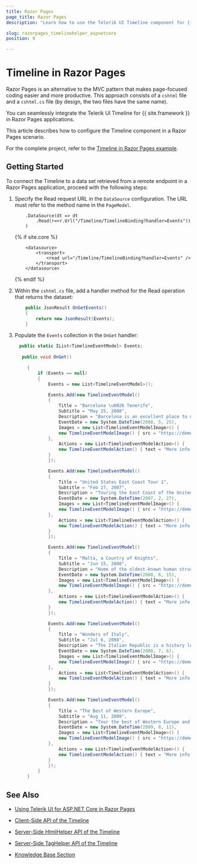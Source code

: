 ```yaml
---
title: Razor Pages
page_title: Razor Pages
description: "Learn how to use the Telerik UI Timeline component for {{ site.framework }} in a Razor Pages application."

slug: razorpages_timelinehelper_aspnetcore
position: 9

---
```


# Timeline in Razor Pages

Razor Pages is an alternative to the MVC pattern that makes page-focused coding easier and more productive. This approach consists of a `cshtml` file and a `cshtml.cs` file (by design, the two files have the same name). 

You can seamlessly integrate the Telerik UI Timeline for {{ site.framework }} in Razor Pages applications.

This article describes how to configure the Timeline component in a Razor Pages scenario.

For the complete project, refer to the [Timeline in Razor Pages example](https://github.com/telerik/ui-for-aspnet-core-examples/blob/master/Telerik.Examples.RazorPages/Telerik.Examples.RazorPages/Pages/Timeline/TimelineBinding.cshtml).

## Getting Started

To connect the Timeline to a data set retrieved from a remote endpoint in a Razor Pages application, proceed with the following steps:

1. Specify the Read request URL in the `DataSource` configuration. The URL must refer to the method name in the `PageModel`.

    ```HtmlHelper
        .DataSource(dt => dt
            .Read(r=>r.Url("/Timeline/TimelineBinding?handler=Events"))
        )
    ```
    {% if site.core %}
    ```TagHelper
        <datasource>
            <transport>
                <read url="/Timeline/TimelineBinding?handler=Events" />
            </transport>
        </datasource>
    ```
    {% endif %}

1. Within the `cshtml.cs` file, add a handler method for the Read operation that returns the dataset:


    ```C#
        public JsonResult OnGetEvents()
        {
            return new JsonResult(Events);
        }
    ```

1. Populate the `Events` collection in the `OnGet` handler:
```C#
     public static IList<TimelineEventModel> Events;
     
      public void OnGet()

        {
            if (Events == null)
            {
                Events = new List<TimelineEventModel>();

                Events.Add(new TimelineEventModel()
                {
                    Title = "Barcelona \u0026 Tenerife",
                    Subtitle = "May 25, 2008",
                    Description = "Barcelona is an excellent place to discover world-class arts and culture. Bullfighting was officially banned several years ago, but the city remains rich with festivals and events. The sights in Barcelona are second to none. Don’t miss the architectural wonder, Casa Mila—otherwise known as La Pedrera. It’s a modernist apartment building that looks like something out of an expressionist painting. Make your way up to the roof for more architectural surprises. And if you like Casa Mila, you’ll want to see another one of Antoni Gaudi’s architectural masterpieces, Casa Batllo, which is located at the center of Barcelona.\r\nTenerife, one of the nearby Canary Islands, is the perfect escape once you’ve had your fill of the city. In Los Gigantes, life revolves around the marina.",
                    EventDate = new System.DateTime(2008, 5, 25),
                    Images = new List<TimelineEventModelImage>() {
                    new TimelineEventModelImage() { src = "https://demos.telerik.com/aspnet-mvc/tripxpert/Images/Gallery/Barcelona-and-Tenerife/Arc-de-Triomf,-Barcelona,-Spain_Liliya-Karakoleva.JPG?width=500&amp;height=500" }
                },
                    Actions = new List<TimelineEventModelAction>() {
                    new TimelineEventModelAction() { text = "More info about Barcelona", url="https://en.wikipedia.org/wiki/Barcelona" }
                }
                });

                Events.Add(new TimelineEventModel()
                {
                    Title = "United States East Coast Tour 1",
                    Subtitle = "Feb 27, 2007",
                    Description = "Touring the East Coast of the United States provides a massive range of entertainment and exploration. To take things in a somewhat chronological order, best to begin your trip in the north, checking out Boston’s Freedom Trail, Fenway Park, the Statue of Liberty, and Niagara Falls. Bring your raincoat to Niagara Falls, which straddles the boarder between Canada and the United States—the majestic sight might have you feeling misty in every sense of the word.",
                    EventDate = new System.DateTime(2007, 2, 27),
                    Images = new List<TimelineEventModelImage>() {
                    new TimelineEventModelImage() { src = "https://demos.telerik.com/aspnet-mvc/tripxpert/Images/Gallery/United-States/Boston-Old-South-Church_Ivo-Igov.JPG?width=500&amp;height=500" }
                },
                    Actions = new List<TimelineEventModelAction>() {
                    new TimelineEventModelAction() { text = "More info about New York City", url="https://en.wikipedia.org/wiki/New_York_City" }
                }
                });

                Events.Add(new TimelineEventModel()
                {
                    Title = "Malta, a Country of Кnights",
                    Subtitle = "Jun 15, 2008",
                    Description = "Home of the oldest-known human structures in the world, the Maltese archipelago is best described as an open-air museum. Malta, the biggest of the seven Mediterranean islands, is the cultural center of the three largest—only three islands that are fully inhabited.  If you’re into heavy metal—swords, armor and other medieval weaponry—you’ll love the Grandmaster’s Palace.",
                    EventDate = new System.DateTime(2008, 6, 15),
                    Images = new List<TimelineEventModelImage>() {
                    new TimelineEventModelImage() { src = "https://demos.telerik.com/aspnet-mvc/tripxpert/Images/Gallery/Malta/Bibliotheca-National-Library_Marie-Lan-Nguyen.JPG?width=500&amp;height=500" }
                },
                    Actions = new List<TimelineEventModelAction>() {
                    new TimelineEventModelAction() { text = "More info about Malta", url="https://en.wikipedia.org/wiki/Malta" }
                }
                });

                Events.Add(new TimelineEventModel()
                {
                    Title = "Wonders of Italy",
                    Subtitle = "Jul 6, 2008",
                    Description = "The Italian Republic is a history lover’s paradise with thousands of museums, churches and archaeological sites dating back to Roman and Greek times. Visitors will also find a hub for fashion and culture unlike anywhere else in the world. Explore Ancient history in Rome at the Colosseum and Rome’s Ruins.",
                    EventDate = new System.DateTime(2008, 7, 6),
                    Images = new List<TimelineEventModelImage>() {
                    new TimelineEventModelImage() { src = "https://demos.telerik.com/aspnet-mvc/tripxpert/Images/Gallery/Italy/Basilica-di-San-Pietro-in-Vaticano2_Lilia-Karakoleva.jpg?width=500&amp;height=500" }
                },
                    Actions = new List<TimelineEventModelAction>() {
                    new TimelineEventModelAction() { text = "More info about Rome", url="https://en.wikipedia.org/wiki/Rome" }
                }
                });

                Events.Add(new TimelineEventModel()
                {
                    Title = "The Best of Western Europe",
                    Subtitle = "Aug 11, 2009",
                    Description = "Tour the best of Western Europe and take in the sights of Munich, Frankfurt, Meinz, Bruxel, Amsterdam, and Vienna along the way. Discover the amazing world of plants at Frankfurt Palmengarten, the botanical gardens in Frankfurt.",
                    EventDate = new System.DateTime(2009, 8, 11),
                    Images = new List<TimelineEventModelImage>() {
                    new TimelineEventModelImage() { src = "https://demos.telerik.com/aspnet-mvc/tripxpert/Images/Gallery/Western-Europe/Austrian-Parliament,-Vienna,-Austria_Gergana-Prokopieva.JPG?width=500&amp;height=500" }
                },
                    Actions = new List<TimelineEventModelAction>() {
                    new TimelineEventModelAction() { text = "More info about Munich", url="https://en.wikipedia.org/wiki/Munich" }
                }
                });
            }
        }
```

## See Also

* [Using Telerik UI for ASP.NET Core in Razor Pages](https://docs.telerik.com/aspnet-core/getting-started/razor-pages#using-telerik-ui-for-aspnet-core-in-razor-pages)
* [Client-Side API of the Timeline](https://docs.telerik.com/kendo-ui/api/javascript/ui/timeline)

* [Server-Side HtmlHelper API of the Timeline](/api/timeline)

* [Server-Side TagHelper API of the Timeline](/api/taghelpers/timeline)

* [Knowledge Base Section](/knowledge-base)